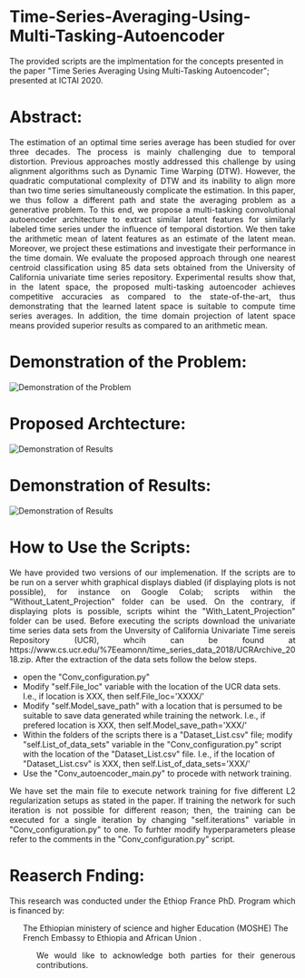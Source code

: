 # Time-Series-Averaging-Using-Multi-Tasking-Autoencoder
The provided scripts are the implmentation for the concepts presented in the paper "Time Series Averaging Using Multi-Tasking Autoencoder"; presented at ICTAI 2020.

# Abstract:
<p align="justify">
The estimation of an optimal time series average has been studied for over three decades. The process is mainly challenging due to temporal distortion. Previous approaches mostly addressed this challenge by using alignment algorithms such as Dynamic Time Warping (DTW). However, the quadratic computational complexity of DTW and its inability to align more than two time series simultaneously complicate the estimation. In this paper, we thus follow a different path and state the averaging problem as a generative problem. To this end, we propose a multi-tasking convolutional autoencoder architecture to extract similar latent features for similarly labeled time series under the influence of temporal distortion. We then take the arithmetic mean of latent features as an estimate of the latent mean. Moreover, we project these estimations and investigate their performance in the time domain.  We evaluate the proposed approach through one nearest centroid classification using 85 data sets obtained from the University of California univariate time series repository. Experimental results show that, in the latent space, the proposed multi-tasking autoencoder achieves competitive accuracies as compared to the state-of-the-art, thus demonstrating that the learned latent space is suitable to compute time series averages. In addition, the time domain projection of latent space means provided superior results as compared to an arithmetic mean.
  
# Demonstration of the Problem:
![Demonstration of the Problem](https://raw.githubusercontent.com/tsegaterefe/Time-Series-Averaging-Using-Multi-Tasking-Autoencoder/master/Images/Discription%20of%20the%20Problem.png)

# Proposed Archtecture: 
![Demonstration of Results](https://github.com/tsegaterefe/Time-Series-Averaging-Using-Multi-Tasking-Autoencoder/blob/master/Images/Proposed%20Archtecture.png)

# Demonstration of Results:
![Demonstration of Results](https://github.com/tsegaterefe/Time-Series-Averaging-Using-Multi-Tasking-Autoencoder/blob/master/Images/Demonstration%20of%20results.png)

# How to Use the Scripts:
<p align="justify">
We have provided two versions of our implemenation. If the scripts are to be run on a server whith graphical displays diabled (if displaying plots is not possible), for instance on Google Colab; scripts within the "Without_Latent_Projection" folder can be used. On the contrary, if displaying plots is possible, scripts wihint the "With_Latent_Projection" folder can be used. Before executing the scripts download the univariate time series data sets from the Unversity of California Univariate Time sereis Repository (UCR), whcih can be found at https://www.cs.ucr.edu/%7Eeamonn/time_series_data_2018/UCRArchive_2018.zip. After the extraction of the data sets follow the below steps.
</p>

* open the "Conv_configuration.py" 
* Modify "self.File_loc" variable with the location of the UCR data sets. I.e., if location is XXX, then self.File_loc='XXXX/'
* Modify "self.Model_save_path" with a location that is persumed to be suitable to save data generated while training the network. I.e., if prefered location is XXX, then self.Model_save_path='XXX/'
* Within the folders of the scripts there is a "Dataset_List.csv" file; modify "self.List_of_data_sets" variable in the "Conv_configuration.py" script with the location of the "Dataset_List.csv" file. I.e., if the location of "Dataset_List.csv" is XXX, then self.List_of_data_sets='XXX/'
* Use the "Conv_autoencoder_main.py" to procede with network training.
<p align="justify">
We have set the main file to execute network training for five different L2 regularization setups as stated in the paper. If training the network for such iteration is not possible for different reason; then, the training can be executed for a single iteration by changing "self.iterations" variable in "Conv_configuration.py" to one. To furhter modify hyperparameters please refer to the comments in the "Conv_configuration.py" script.
</p>

# Reaserch Fnding:  
<p align="justify">
This research was conducted under the Ethiop France PhD. Program which is financed by:
</p>
<ul>  
<il>The Ethiopian ministery of science and higher Education (MOSHE) 
<il>The French Embassy to Ethiopia and African Union . 
<ul>  
<p align="justify">  
We would like to acknowledge both parties for their generous contributions. 
</p>
</p>

